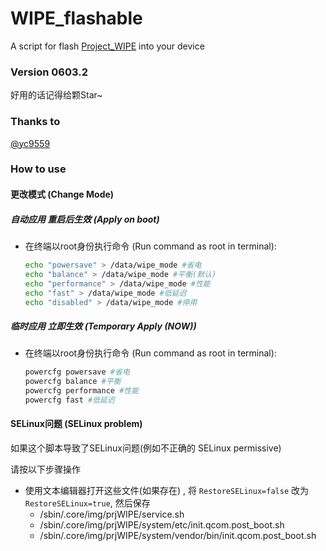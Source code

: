 # WIPE_flashable
A script for flash [Project_WIPE](https://github.com/yc9559/cpufreq-interactive-opt) into your device

### Version 0603.2
好用的话记得给颗Star~

### Thanks to
[@yc9559](https://github.com/yc9559)

### How to use
#### 更改模式 (Change Mode)
##### 自动应用 重启后生效 (Apply on boot)
-   在终端以root身份执行命令
	(Run command as root in terminal):
	```bash
	echo "powersave" > /data/wipe_mode #省电
	echo "balance" > /data/wipe_mode #平衡(默认)
	echo "performance" > /data/wipe_mode #性能
	echo "fast" > /data/wipe_mode #低延迟
	echo "disabled" > /data/wipe_mode #停用
	```

##### 临时应用 立即生效 (Temporary Apply (NOW))
-   在终端以root身份执行命令
    (Run command as root in terminal): 
    ```bash
	powercfg powersave #省电
	powercfg balance #平衡
	powercfg performance #性能
	powercfg fast #低延迟
    ```
#### SELinux问题 (SELinux problem)
如果这个脚本导致了SELinux问题(例如不正确的 SELinux permissive)

请按以下步骤操作
- 使用文本编辑器打开这些文件(如果存在) , 将 `RestoreSELinux=false` 改为 `RestoreSELinux=true`, 然后保存
	- /sbin/.core/img/prjWIPE/service.sh
	- /sbin/.core/img/prjWIPE/system/etc/init.qcom.post_boot.sh
	- /sbin/.core/img/prjWIPE/system/vendor/bin/init.qcom.post_boot.sh
